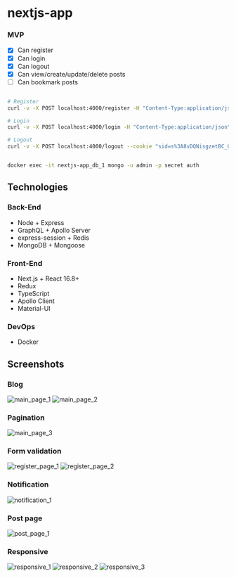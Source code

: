 # nextjs-app

### MVP

- [x] Can register
- [x] Can login
- [x] Can logout
- [x] Can view/create/update/delete posts
- [ ] Can bookmark posts

```sh

# Register
curl -v -X POST localhost:4000/register -H "Content-Type:application/json" -d "{\"name\":\"Arthur\",\"email\":\"arthur@gmail.com\",\"password\":\"Secret12\",\"passwordConfirmation\":\"Secret12\"}"

# Login
curl -v -X POST localhost:4000/login -H "Content-Type:application/json" -d "{\"email\":\"arthur@gmail.com\",\"password\":\"Secret12\"}"

# Logout
curl -v -X POST localhost:4000/logout --cookie "sid=s%3A8vDQNisgzetBC_GGcGjg5TG0mhFHw3XF.esGhOENn%2FjQCiaoIhxKEJHuhbFBAjdZEApsoZvrfh2s"

```

```sh

docker exec -it nextjs-app_db_1 mongo -u admin -p secret auth

```

## Technologies

### Back-End

- Node + Express
- GraphQL + Apollo Server
- express-session + Redis
- MongoDB + Mongoose

### Front-End

- Next.js + React 16.8+
- Redux
- TypeScript
- Apollo Client
- Material-UI

### DevOps

- Docker

## Screenshots

### Blog

![main_page_1](https://raw.githubusercontent.com/supercodingfan/posts-app/master/images/01.PNG)
![main_page_2](https://raw.githubusercontent.com/supercodingfan/posts-app/master/images/02.PNG)

### Pagination

![main_page_3](https://raw.githubusercontent.com/supercodingfan/posts-app/master/images/03.PNG)

### Form validation

![register_page_1](https://raw.githubusercontent.com/supercodingfan/posts-app/master/images/04.PNG)
![register_page_2](https://raw.githubusercontent.com/supercodingfan/posts-app/master/images/05.PNG)

### Notification

![notification_1](https://raw.githubusercontent.com/supercodingfan/posts-app/master/images/06.PNG)

### Post page

![post_page_1](https://raw.githubusercontent.com/supercodingfan/posts-app/master/images/07.PNG)

### Responsive

![responsive_1](https://raw.githubusercontent.com/supercodingfan/posts-app/master/images/08.PNG)
![responsive_2](https://raw.githubusercontent.com/supercodingfan/posts-app/master/images/09.PNG)
![responsive_3](https://raw.githubusercontent.com/supercodingfan/posts-app/master/images/10.PNG)
